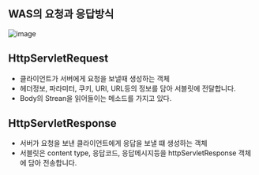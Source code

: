 ## WAS의 요청과 응답방식

![image](https://user-images.githubusercontent.com/46203866/91887563-e56c1680-ecc5-11ea-9e43-84e11b1cf26f.png)


## HttpServletRequest

- 클라이언트가 서버에게 요청을 보낼때 생성하는 객체
- 헤더정보, 파라미터, 쿠키, URI, URL등의 정보를 담아 서블릿에 전달합니다.
- Body의 Strean을 읽어들이는 메소드를 가지고 있다.

## HttpServletResponse

- 서버가 요청을 보낸 클라이언트에게 응답을 보낼 떄 생성하는 객체
- 서블릿은 content type, 응답코드, 응답메시지등을 httpServletResponse 객체에 담아 전송합니다.